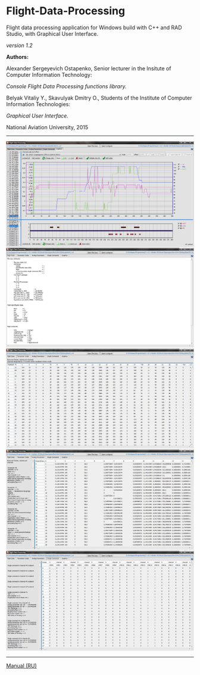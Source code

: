 # Flight-Data-Processing
Flight data processing application for Windows build with C++ and RAD Studio, with Graphical User Interface.

*version 1.2*

**Authors:**

Alexander Sergeyevich Ostapenko,
Senior lecturer in the Insitute of Computer Information Technology:

*Console Flight Data Processing functions library.*

Belyak Vitaliy Y.,
Skavulyak Dmitry O.,
Students of the Institute of Computer Information Technologies:

*Graphical User Interface.*

National Aviation University, 2015

--------------------------

![Screenshot](data/scrsh/main_05_01_v_1_2.png)
![Screenshot](data/scrsh/main_01.jpg)
![Screenshot](data/scrsh/main_02.jpg)
![Screenshot](data/scrsh/main_03.jpg)
![Screenshot](data/scrsh/main_04.jpg)

--------------------------

[Manual (RU)](data/FDP_help.pdf)
